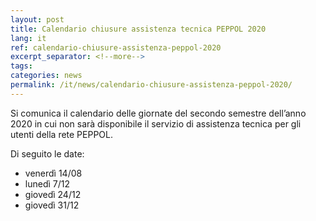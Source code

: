 ```yaml
---
layout: post
title: Calendario chiusure assistenza tecnica PEPPOL 2020
lang: it
ref: calendario-chiusure-assistenza-peppol-2020
excerpt_separator: <!--more-->
tags:
categories: news
permalink: /it/news/calendario-chiusure-assistenza-peppol-2020/
---
```


Si comunica il calendario delle giornate del secondo semestre dell’anno 2020 in
cui non sarà disponibile il servizio di assistenza tecnica per gli utenti della
rete PEPPOL.

Di seguito le date:

* venerdì 14/08
* lunedì 7/12
* giovedì 24/12
* giovedì 31/12
